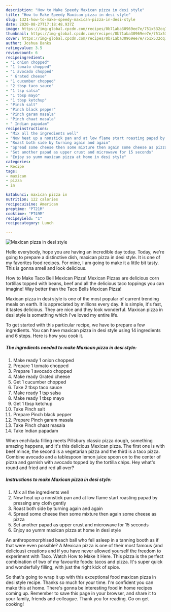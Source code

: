 ```yaml
---
description: "How to Make Speedy Maxican pizza in desi style"
title: "How to Make Speedy Maxican pizza in desi style"
slug: 1321-how-to-make-speedy-maxican-pizza-in-desi-style
date: 2020-08-27T17:18:48.937Z
image: https://img-global.cpcdn.com/recipes/0b71aba30969ee7e/751x532cq70/maxican-pizza-in-desi-style-recipe-main-photo.jpg
thumbnail: https://img-global.cpcdn.com/recipes/0b71aba30969ee7e/751x532cq70/maxican-pizza-in-desi-style-recipe-main-photo.jpg
cover: https://img-global.cpcdn.com/recipes/0b71aba30969ee7e/751x532cq70/maxican-pizza-in-desi-style-recipe-main-photo.jpg
author: Joshua Banks
ratingvalue: 3.5
reviewcount: 6
recipeingredient:
- "1 onion chopped"
- "1 tomato chopped"
- "1 avocado chopped"
- " Grated cheese"
- "1 cucumber chopped"
- "2 tbsp taco sauce"
- "1 tsp salsa"
- "1 tbsp mayo"
- "1 tbsp ketchup"
- "Pinch salt"
- "Pinch black pepper"
- "Pinch garam masala"
- "Pinch chaat masala"
- " Indian papadam"
recipeinstructions:
- "Mix all the ingredients well"
- "Now heat up a nonstick pan and at low flame start roasting papad by pressing any cloth gently"
- "Roast both side by turning again and again"
- "Spread some cheese then some mixture then again some cheese as pizza"
- "Set another papad as upper crust and microwave for 15 seconds"
- "Enjoy so yumm maxican pizza at home in desi style"
categories:
- Recipe
tags:
- maxican
- pizza
- in

katakunci: maxican pizza in 
nutrition: 122 calories
recipecuisine: American
preptime: "PT21M"
cooktime: "PT49M"
recipeyield: "1"
recipecategory: Lunch

---
```



![Maxican pizza in desi style](https://img-global.cpcdn.com/recipes/0b71aba30969ee7e/751x532cq70/maxican-pizza-in-desi-style-recipe-main-photo.jpg)

Hello everybody, hope you are having an incredible day today. Today, we're going to prepare a distinctive dish, maxican pizza in desi style. It is one of my favorites food recipes. For mine, I am going to make it a little bit tasty. This is gonna smell and look delicious.

How to Make Taco Bell Mexican Pizza! Mexican Pizzas are delicious corn tortillas topped with beans, beef and all the delicious taco toppings you can imagine! Way better than the Taco Bells Mexican Pizza!

Maxican pizza in desi style is one of the most popular of current trending meals on earth. It is appreciated by millions every day. It is simple, it's fast, it tastes delicious. They are nice and they look wonderful. Maxican pizza in desi style is something which I've loved my entire life.


To get started with this particular recipe, we have to prepare a few ingredients. You can have maxican pizza in desi style using 14 ingredients and 6 steps. Here is how you cook it.

<!--inarticleads1-->

##### The ingredients needed to make Maxican pizza in desi style:

1. Make ready 1 onion chopped
1. Prepare 1 tomato chopped
1. Prepare 1 avocado chopped
1. Make ready  Grated cheese
1. Get 1 cucumber chopped
1. Take 2 tbsp taco sauce
1. Make ready 1 tsp salsa
1. Make ready 1 tbsp mayo
1. Get 1 tbsp ketchup
1. Take Pinch salt
1. Prepare Pinch black pepper
1. Prepare Pinch garam masala
1. Take Pinch chaat masala
1. Take  Indian papadam


When enchilada filling meets Pillsbury classic pizza dough, something amazing happens, and it&#39;s this delicious Mexican pizza. The first one is with beef mince, the second is a vegetarian pizza and the third is a taco pizza. Combine avocado and a tablespoon lemon juice spoon on to the center of pizza and garnish with avocado topped by the tortilla chips. Hey what&#39;s round and fried and red all over? 

<!--inarticleads2-->

##### Instructions to make Maxican pizza in desi style:

1. Mix all the ingredients well
1. Now heat up a nonstick pan and at low flame start roasting papad by pressing any cloth gently
1. Roast both side by turning again and again
1. Spread some cheese then some mixture then again some cheese as pizza
1. Set another papad as upper crust and microwave for 15 seconds
1. Enjoy so yumm maxican pizza at home in desi style


An anthropomorphised beach ball who fell asleep in a tanning booth as if that were even possible? A Mexican pizza is one of their most famous (and delicious) creations and if you have never allowed yourself the freedom to experiment with Taco. Watch How to Make it Here. This pizza is the perfect combination of two of my favourite foods: tacos and pizza. It&#39;s super quick and wonderfully filling, with just the right kick of spice. 

So that's going to wrap it up with this exceptional food maxican pizza in desi style recipe. Thanks so much for your time. I'm confident you can make this at home. There's gonna be interesting food in home recipes coming up. Remember to save this page in your browser, and share it to your family, friends and colleague. Thank you for reading. Go on get cooking!
